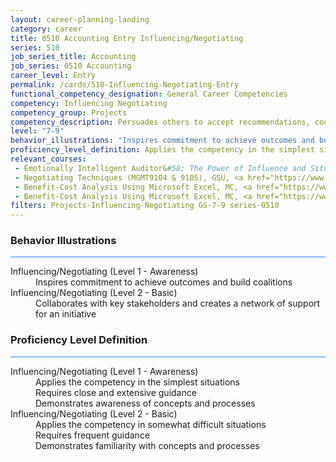 ```yaml
---
layout: career-planning-landing
category: career
title: 0510 Accounting Entry Influencing/Negotiating
series: 510
job_series_title: Accounting
job_series: 0510 Accounting
career_level: Entry
permalink: /cards/510-Influencing-Negotiating-Entry
functional_competency_designation: General Career Competencies
competency: Influencing Negotiating
competency_group: Projects
competency_description: Persuades others to accept recommendations, cooperate, or change their behavior; works with others towards an agreement; negotiates to find mutually acceptable solutions
level: "7-9"
behavior_illustrations: "Inspires commitment to achieve outcomes and build coalitions ? Collaborates with key stakeholders and creates a network of support for an initiative"
proficiency_level_definition: Applies the competency in the simplest situations ? Requires close and extensive guidance ? Demonstrates awareness of concepts and processes ? Applies the competency in somewhat difficult situations ? Requires frequent guidance ? Demonstrates familiarity with concepts and processes 
relevant_courses: 
 - Emotionally Intelligent Auditor&#58; The Power of Influence and Situational Awareness (AUDT8911), GSU, <a href="https://www.LearnAtGSUSA.com/AUDT8912">https://www.LearnAtGSUSA.com/AUDT8912</a>
 - Negotiating Techniques (MGMT9104 & 9105), GSU, <a href="https://www.LearnAtGSUSA.com/MGMT9105">https://www.LearnAtGSUSA.com/MGMT9105</a>
 - Benefit-Cost Analysis Using Microsoft Excel, MC, <a href="https://www.managementconcepts.com/course/id/5405?utm_source=CFOportal&utm_medium=listing&utm_campaign=CFOTTEP&utm_id=23FM">https://www.managementconcepts.com/course/id/5405?utm_source=CFOportal&utm_medium=listing&utm_campaign=CFOTTEP&utm_id=23FM</a>
 - Benefit-Cost Analysis Using Microsoft Excel, MC, <a href="https://www.managementconcepts.com/course/id/5405?utm_source=CFOportal&utm_medium=listing&utm_campaign=CFOTTEP&utm_id=23FM">https://www.managementconcepts.com/course/id/5405?utm_source=CFOportal&utm_medium=listing&utm_campaign=CFOTTEP&utm_id=23FM</a>
filters: Projects-Influencing-Negotiating GS-7-9 series-0510
---
```


<div class="desktop:grid-col-6 margin-y-3">
  <div class="border-top-2 bg-white padding-3 shadow-5 height-full members-hover border-1px button-border border-top-blue radius-lg card-text-color">
    <h3>Behavior Illustrations</h3>
    <hr style="background-color: #2680EB !important;"/>
    <dl class="text-base card-content-color"><dt>Influencing/Negotiating (Level 1 - Awareness)</dt><dd>Inspires commitment to achieve outcomes and build coalitions</dd><dt>Influencing/Negotiating (Level 2 - Basic)</dt><dd>Collaborates with key stakeholders and creates a network of support for an initiative</dd></dl>
  </div>
</div>
<div class="desktop:grid-col-6 margin-y-3">
  <div class="border-top-2 bg-white padding-3 shadow-5 height-full members-hover border-1px button-border border-top-blue radius-lg card-text-color">
    <h3>Proficiency Level Definition</h3>
     <hr style="background-color: #2680EB !important;"/>
    <dl class="text-base card-content-color"><dt>Influencing/Negotiating (Level 1 - Awareness)</dt><dd>Applies the competency in the simplest situations </dd><dd> Requires close and extensive guidance </dd><dd> Demonstrates awareness of concepts and processes</dd><dt>Influencing/Negotiating (Level 2 - Basic)</dt><dd>Applies the competency in somewhat difficult situations </dd><dd> Requires frequent guidance </dd><dd> Demonstrates familiarity with concepts and processes </dd></dl>
  </div>
</div>